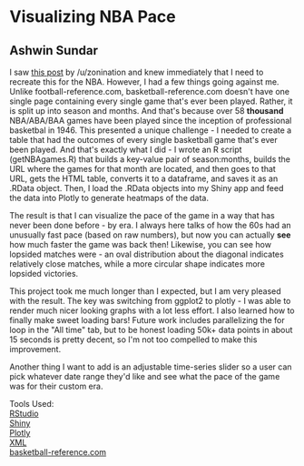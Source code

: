 # Visualizing NBA Pace
## Ashwin Sundar

I saw <a href = "https://www.reddit.com/r/dataisbeautiful/comments/61rl0r/the_resulting_scores_of_15741_american_football/">this post</a>
by /u/zonination and knew immediately that I need to recreate this for the NBA. However, I had a few things going against me. Unlike football-reference.com,
basketball-reference.com doesn't have one single page containing every single game that's ever been played. Rather, it is split up into
season and months. And that's because over 58 <b>thousand</b> NBA/ABA/BAA games have been played since the inception of professional basketbal
in 1946. This presented a unique challenge - I needed to create a table that had the outcomes of every single basketball game that's ever been
played. And that's exactly what I did - I wrote an R script (getNBAgames.R) that builds a key-value pair of season:months, builds the URL where
the games for that month are located, and then goes to that URL, gets the HTML table, converts it to a dataframe, and saves it as an .RData object. 
Then, I load the .RData objects into my Shiny app and feed the data into Plotly to generate heatmaps of the data. 

The result is that I can visualize the pace of the game in a way that has never been done before - by era. I always here talks of how the 60s had an 
unusually fast pace (based on raw numbers), but now you can actually <b>see</b> how much faster the game was back then! Likewise, you can see
how lopsided matches were - an oval distribution about the diagonal indicates relatively close matches, while a more circular shape indicates more lopsided victories.

This project took me much longer than I expected, but I am very pleased with the result. The key was switching from ggplot2 to plotly - I was able to render much
nicer looking graphs with a lot less effort. I also learned how to finally make sweet loading bars! Future work includes parallelizing the for
loop in the "All time" tab, but to be honest loading 50k+ data points in about 15 seconds is pretty decent, so I'm not too compelled to make this improvement. 

Another thing I want to add is an adjustable time-series slider so a user can pick whatever date range they'd like and see what the pace of the 
game was for their custom era. 

Tools Used: 
<br>
<a href = 'https://www.rstudio.com/'>RStudio</a>
<br>
<a href = 'https://www.rstudio.com/products/shiny/'>Shiny</a>
<br>
<a href = 'https://plot.ly/'>Plotly</a>
<br>
<a href = 'https://cran.r-project.org/web/packages/XML/index.html'>XML</a>
<br>
<a href = 'http://www.basketball-reference.com/'>basketball-reference.com</a>
